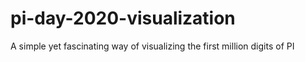 # pi-day-2020-visualization
A simple yet fascinating way of visualizing the first million digits of PI
